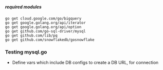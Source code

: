 ##### required modules 

```
go get cloud.google.com/go/bigquery
go get google.golang.org/api/iterator
go get google.golang.org/api/option
go get github.com/go-sql-driver/mysql
go get github.com/lib/pq
go get github.com/snowflakedb/gosnowflake
```

### Testing mysql.go

- Define vars which include DB configs to create a DB URL, for connection